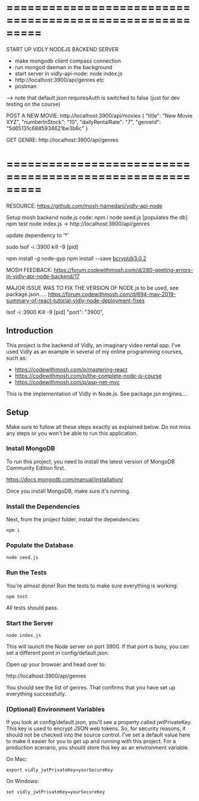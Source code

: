 # =========================================================

START UP VIDLY NODEJS BACKEND SERVER

- make mongodb client compass connection
- run mongod daeman in the background
- start server in vidly-api-node: node index.js
- http://localhost:3900/api/genres etc
- postman

--> note that default.json requiresAuth is switched to false (just for dev testing on the course)

POST A NEW MOVIE:
http://localhost:3900/api/movies
{
"title": "New Movie XYZ",
"numberInStock": "10",
"dailyRentalRate": "7",
"genreId": "5d65131c6885934621be3b6c"
}

GET GENRE:
http://localhost:3900/api/genres

# =========================================================

RESOURCE:
https://github.com/mosh-hamedani/vidly-api-node

Setup mosh backend node.js code:
npm i
node seed.js [populates the db]
npm test
node index.js -> http://localhost:3900/api/genres

update dependency to '\*'

sudo lsof -i :3900
kill -9 [pid]

npm install -g node-gyp
npm install --save bcrypt@3.0.2

MOSH FEEDBACK:
https://forum.codewithmosh.com/d/280-geeting-errors-in-vidly-api-node-backend/17

MAJOR ISSUE WAS TO FIX THE VERSION OF NODE.js to be used, see package.json.....
https://forum.codewithmosh.com/d/694-may-2019-summary-of-react-tutorial-vidly-node-deployment-fixes

lsof -i :3900
Kill -9 [pid]
"port": "3900",

## Introduction

This project is the backend of Vidly, an imaginary video rental app. I've used Vidly as an example in several of my online programming courses, such as:

- https://codewithmosh.com/p/mastering-react
- https://codewithmosh.com/p/the-complete-node-js-course
- https://codewithmosh.com/p/asp-net-mvc

This is the implementation of Vidly in Node.js. See package.jsn engines....

## Setup

Make sure to follow all these steps exactly as explained below. Do not miss any steps or you won't be able to run this application.

### Install MongoDB

To run this project, you need to install the latest version of MongoDB Community Edition first.

https://docs.mongodb.com/manual/installation/

Once you install MongoDB, make sure it's running.

### Install the Dependencies

Next, from the project folder, install the dependencies:

    npm i

### Populate the Database

    node seed.js

### Run the Tests

You're almost done! Run the tests to make sure everything is working:

    npm test

All tests should pass.

### Start the Server

    node index.js

This will launch the Node server on port 3900. If that port is busy, you can set a different point in config/default.json.

Open up your browser and head over to:

http://localhost:3900/api/genres

You should see the list of genres. That confirms that you have set up everything successfully.

### (Optional) Environment Variables

If you look at config/default.json, you'll see a property called jwtPrivateKey. This key is used to encrypt JSON web tokens. So, for security reasons, it should not be checked into the source control. I've set a default value here to make it easier for you to get up and running with this project. For a production scenario, you should store this key as an environment variable.

On Mac:

    export vidly_jwtPrivateKey=yourSecureKey

On Windows:

    set vidly_jwtPrivateKey=yourSecureKey

